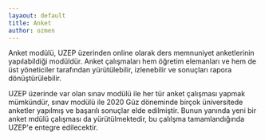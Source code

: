 ```yaml
---
layaout: default
title: Anket
author: ozmen
---
```


Anket modülü, UZEP üzerinden online olarak ders memnuniyet anketlerinin yapılabildiği modüldür. Anket çalışmaları hem öğretim elemanları ve hem de üst yöneticiler tarafından yürütülebilir, izlenebilir ve sonuçları rapora dönüştürülebilir.

UZEP üzerinde var olan sınav modülü ile her tür anket çalışması yapmak mümkündür, sınav modülü ile 2020 Güz döneminde birçok üniversitede anketler yapılmış ve başarılı sonuçlar elde edilmiştir. Bunun yanında yeni bir anket mdülü çalışması da yürütülmektedir, bu çalılşma tamamlandığında UZEP'e entegre edilecektir.